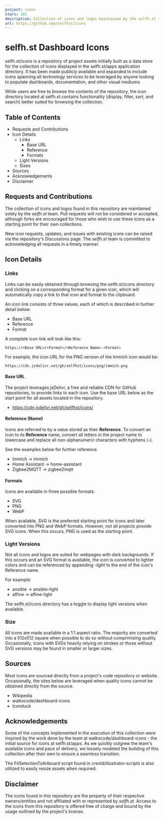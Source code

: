 ```yaml
---
project: icons
stars: 181
description: Collection of icons and logos maintained by the selfh.st team
url: https://github.com/selfhst/icons
---
```


selfh.st Dashboard Icons
========================

selfh.st/icons is a repository of project assets initially built as a data store for the collection of icons displayed in the selfh.st/apps application directory. It has been made publicly available and expanded to include icons spanning all technology services to be leveraged by anyone looking to populate dashboards, documentation, and other visual mediums.

While users are free to browse the contents of the repository, the icon directory located at selfh.st contains functionality (display, filter, sort, and search) better suited for browsing the collection.

Table of Contents
-----------------

-   Requests and Contributions
-   Icon Details
    -   Links
        -   Base URL
        -   Reference
        -   Formats
    -   Light Versions
    -   Sizes
-   Sources
-   Acknowledgements
-   Disclaimer

Requests and Contributions
--------------------------

The collection of icons and logos found in this repository are maintained solely by the _selfh.st_ team. Pull requests will not be considered or accepted, although forks are encouraged for those who wish to use these icons as a starting point for their own collections.

New icon requests, updates, and issues with existing icons can be raised via the repository's Discussions page. The _selfh.st_ team is committed to acknowledging all requests in a timely manner.

Icon Details
------------

### Links

Links can be easily obtained through browsing the selfh.st/icons directory and clicking on a corresponding format for a given icon, which will automatically copy a link to that icon and format to the clipboard.

An icon link consists of three values, each of which is described in further detail below:

-   Base URL
-   Reference
-   Format

A complete icon link will look like this:

```
https://<Base URL>/<Format>/<Reference Name>.<Format>
```

For example, the icon URL for the PNG version of the Immich icon would be:

```
https://cdn.jsdelivr.net/gh/selfhst/icons/png/immich.png
```

#### Base URL

The project leverages jsDelivr, a free and reliable CDN for GitHub repositories, to provide links to each icon. Use the base URL below as the start point for all assets located in the repository.

-   https://cdn.jsdelivr.net/gh/selfhst/icons/

#### Reference (Name)

Icons are referred to by a value stored as their **Reference**. To convert an icon to its **Reference** name, convert all letters in the project name to lowercase and replace all non-alphanumeric characters with hyphens (-).

See the examples below for further reference.

-   Immich → immich
-   Home Assistant → home-assistant
-   Zigbee2MQTT → zigbee2mqtt

#### Formats

Icons are available in three possible formats:

-   SVG
-   PNG
-   WebP

When available, SVG is the preferred starting point for icons and later converted into PNG and WebP formats. However, not all projects provide SVG icons. When this occurs, PNG is used as the starting point.

### Light Versions

Not all icons and logos are suited for webpages with dark backgrounds. If this occurs and an SVG format is available, the icon is converted to lighter colors and can be referenced by appending _\-light_ to the end of the icon's Reference name.

For example:

-   ansible → ansible-light
-   affine → affine-light

The selfh.st/icons directory has a toggle to display light versions when available.

### Size

All icons are made available in a 1:1 aspect ratio. The majority are converted into a 512x512 square when possible to do so without comprimising quality. Occasionally, icons with SVGs heavily relying on strokes or those without SVG versions may be found in smaller or larger sizes.

Sources
-------

Most icons are sourced directly from a project's code repository or website. Occasionally, the sites below are leveraged when quality icons cannot be obtained directly from the source.

-   Wikipedia
-   walkxcode/dashboard-icons
-   Iconduck

Acknowledgements
----------------

Some of the concepts implemented in the execution of this collection were inspired by the work done by the team at walkxcode/dashboard-icons - the initial source for icons at selfh.st/apps. As we quickly outgrew the team's available icons and pace of delivery, we loosely modeled the building of this collection after their own to ensure a seamless transition.

The FitSelectionToArtboard script found in creold/illustrator-scripts is also utilized to easily resize assets when required.

Disclaimer
----------

The icons found in this repository are the property of their respective owners/entities and not affiliated with or represented by _selfh.st_. Access to the icons from this repository is offered free of charge and bound by the usage outlined by the project's license.
